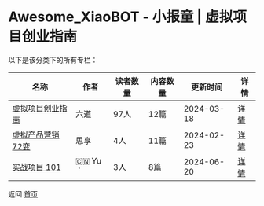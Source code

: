 # Awesome_XiaoBOT - 小报童 | 虚拟项目创业指南

以下是该分类下的所有专栏：

| 名称 | 作者 | 读者数量 | 内容数量 | 更新时间 | 详情 |
|------|------|----------|----------|----------|------|
| [虚拟项目创业指南](https://xiaobot.net/p/xunizhinan?refer=0b133df9-27dc-423b-8101-639049001c13) | 六道 | 97人 | 12篇 |  2024-03-18 | [详情](data/xunizhinan.md) |
| [虚拟产品营销72变](https://xiaobot.net/p/xuni2023?refer=0b133df9-27dc-423b-8101-639049001c13) | 思享 | 4人 | 11篇 |  2024-02-23 | [详情](data/xuni2023.md) |
| [实战项目 101](https://xiaobot.net/p/sihai101?refer=0b133df9-27dc-423b-8101-639049001c13) | 🇨🇳 Yu｀ | 3人 | 8篇 |  2024-06-20 | [详情](data/sihai101.md) |


返回 [首页](../README.md)
